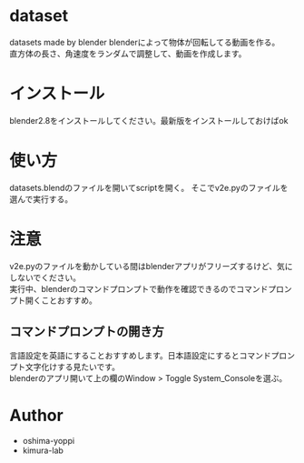 # dataset
datasets made by blender
blenderによって物体が回転してる動画を作る。  
直方体の長さ、角速度をランダムで調整して、動画を作成します。

# インストール

blender2.8をインストールしてください。最新版をインストールしておけばok


# 使い方

datasets.blendのファイルを開いてscriptを開く。
そこでv2e.pyのファイルを選んで実行する。



# 注意
v2e.pyのファイルを動かしている間はblenderアプリがフリーズするけど、気にしないでください。  
実行中、blenderのコマンドプロンプトで動作を確認できるのでコマンドプロンプト開くことおすすめ。  
## コマンドプロンプトの開き方
言語設定を英語にすることおすすめします。日本語設定にするとコマンドプロンプト文字化けする見たいです。  
blenderのアプリ開いて上の欄のWindow > Toggle System_Consoleを選ぶ。




# Author


* oshima-yoppi
* kimura-lab

